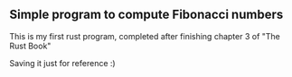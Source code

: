 ## Simple program to compute Fibonacci numbers

This is my first rust program, completed after finishing chapter 3 of "The Rust Book"

Saving it just for reference :)